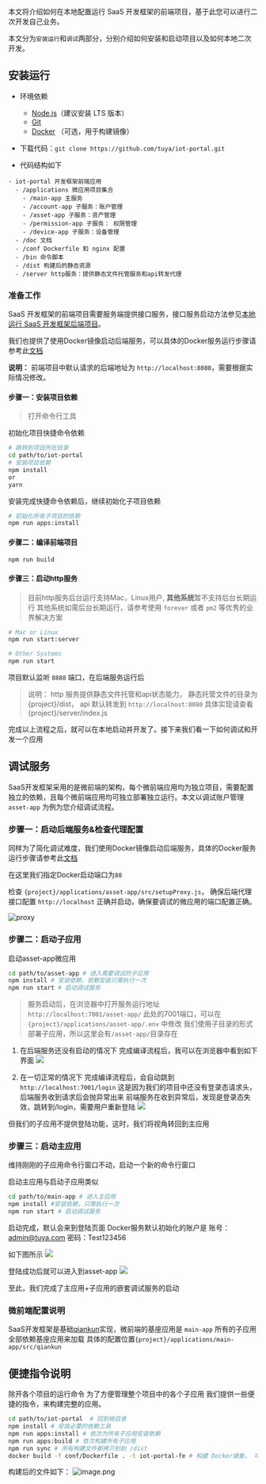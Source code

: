 本文将介绍如何在本地配置运行 SaaS 开发框架的前端项目，基于此您可以进行二次开发自己业务。

本文分为`安装运行`和`调试`两部分，分别介绍如何安装和启动项目以及如何本地二次开发。

## 安装运行

- 环境依赖

  - [Node.js](https://nodejs.org/en/)（建议安装 LTS 版本）
  - [Git](https://git-scm.com/)
  - [Docker](https://www.docker.com) （可选，用于构建镜像）

- 下载代码：`git clone https://github.com/tuya/iot-portal.git`
  
- 代码结构如下
```
- iot-portal 开发框架前端应用
  - /applications 微应用项目集合
    - /main-app 主服务
    - /account-app 子服务：账户管理
    - /asset-app 子服务：资产管理
    - /permission-app 子服务： 权限管理
    - /device-app 子服务：设备管理
  - /doc 文档
  - /conf Dockerfile 和 nginx 配置
  - /bin 命令脚本
  - /dist 构建后的静态资源
  - /server http服务：提供静态文件托管服务和api转发代理
```

### 准备工作

SaaS 开发框架的前端项目需要服务端提供接口服务，接口服务启动方法参见[本地运行 SaaS 开发框架后端项目](https://developer.tuya.com/cn/docs/iot/SaaSDevelopmentFramework_backend?id=Kaqcx9hwc9i62)。


我们也提供了使用Docker镜像启动后端服务，可以具体的Docker服务运行步骤请参考此[文档](https://developer.tuya.com/cn/docs/iot/SaaSDevelopmentFramework_Image?id=Kapsg7pttb8f2)

**说明：** 前端项目中默认请求的后端地址为 `http://localhost:8080`，需要根据实际情况修改。

#### 步骤一：安装项目依赖

> 打开命令行工具

初始化项目快捷命令依赖
```bash
# 跳转到项目所在目录
cd path/to/iot-portal
# 安装项目依赖
npm install
or
yarn
```

安装完成快捷命令依赖后，继续初始化子项目依赖
```bash
# 初始化所有子项目的依赖
npm run apps:install
```

#### 步骤二：编译前端项目

```bash
npm run build
```

#### 步骤三：启动http服务

> 目前http服务后台运行支持Mac，Linux用户, **其他系统**暂不支持后台长期运行
其他系统如需后台长期运行，请参考使用 `forever` 或者 `pm2` 等优秀的业界解决方案

```bash
# Mac or Linux
npm run start:server

# Other Systems
npm run start
```
项目默认监听 `8888` 端口，在后端服务运行后

> 说明： http 服务提供静态文件托管和api状态能力，
静态托管文件的目录为 {project}/dist，
api 默认转发到 `http://localhost:8080`
具体实现请查看 {project}/server/index.js

完成以上流程之后，就可以在本地启动并开发了。接下来我们看一下如何调试和开发一个应用

## 调试服务

SaaS开发框架采用的是微前端的架构，每个微前端应用均为独立项目，需要配置独立的依赖，且每个微前端应用均可独立部署独立运行。本文以调试账户管理 `asset-app` 为例为您介绍调试流程。


### 步骤一：启动后端服务&检查代理配置

同样为了简化调试难度，我们使用Docker镜像启动后端服务，具体的Docker服务运行步骤请参考此[文档](https://developer.tuya.com/cn/docs/iot/SaaSDevelopmentFramework_Image?id=Kapsg7pttb8f2)

在这里我们指定Docker启动端口为`80`

检查 `{project}/applications/asset-app/src/setupProxy.js`，
确保后端代理接口配置 `http://localhost` 正确并启动，确保要调试的微应用的端口配置正确。

![proxy](./images/asset-app-proxy.png)


### 步骤二：启动子应用
启动asset-app微应用

```bash
cd path/to/asset-app # 进入需要调试的子应用
npm install # 安装依赖，依赖安装只需执行一次
npm run start # 启动调试服务
```
> 服务启动后，在浏览器中打开服务运行地址 `http://localhost:7001/asset-app/`
此处的7001端口，可以在 `{project}/applications/asset-app/.env` 中修改
我们使用子目录的形式部署子应用，所以这里会有`/asset-app/`目录存在

1. 在后端服务还没有启动的情况下
完成编译流程后，我可以在浏览器中看到如下界面
![](./images/asset-app-empty.png)

2. 在一切正常的情况下
完成编译流程后，会自动跳到`http://localhost:7001/login`
这是因为我们的项目中还没有登录态请求头，后端服务收到请求后会抛异常出来
前端服务在收到异常后，发现是登录态失效，跳转到/login，需要用户重新登陆
![](./images/asset-app-error.png)

但我们的子应用不提供登陆功能，这时，我们将视角转回到主应用


### 步骤三：启动主应用

维持刚刚的子应用命令行窗口不动，启动一个新的命令行窗口

启动主应用与启动子应用类似


```bash
cd path/to/main-app # 进入主应用
npm install #安装依赖，只需执行一次
npm run start # 启动调试服务
```
启动完成，默认会来到登陆页面
Docker服务默认初始化的账户是
账号：admin@tuya.com
密码：Test123456

如下图所示
![](./images/main-app-login.png)


登陆成功后就可以进入到asset-app
![](./images/asset-app.png)

至此，我们完成了主应用+子应用的嵌套调试服务的启动


### 微前端配置说明

SaaS开发框架是基础[qiankun](https://qiankun.umijs.org/zh)实现，微前端的基座应用是 `main-app`
所有的子应用全部依赖基座应用来加载
具体的配置位置`{project}/applications/main-app/src/qiankun`


## 便捷指令说明

除开各个项目的运行命令
为了方便管理整个项目中的各个子应用
我们提供一些便捷的指令，来构建完整的应用。

```bash
cd path/to/iot-portal  # 回到根目录
npm install # 安装必要的依赖工具
npm run apps:install # 依次为所有子应用安装依赖
npm run apps:build # 依次构建所有子应用
npm run sync # 所有构建文件都拷贝到到 /dist
docker build -f conf/Dockerfile . -t iot-portal-fe # 构建 Docker镜象， 可选

```

构建后的文件如下：
![image.png](./images/build.png)



